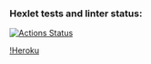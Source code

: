 ### Hexlet tests and linter status:
[![Actions Status](https://github.com/Tsogoeva/frontend-project-lvl4/workflows/hexlet-check/badge.svg)](https://github.com/Tsogoeva/frontend-project-lvl4/actions)

[!Heroku](https://devcenter.heroku.com/articles/upgrading-to-the-latest-stack)
